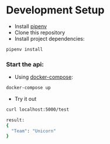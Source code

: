 # Development Setup

- Install [pipenv](https://pypi.org/project/pipenv/)
- Clone this repository
- Install project dependencies:

```sh
pipenv install
```

### Start the api:

- Using [docker-compose](https://docs.docker.com/compose/):

```sh
docker-compose up
```

- Try it out

```sh
curl localhost:5000/test

result:
{
  "Team": "Unicorn"
}
```
